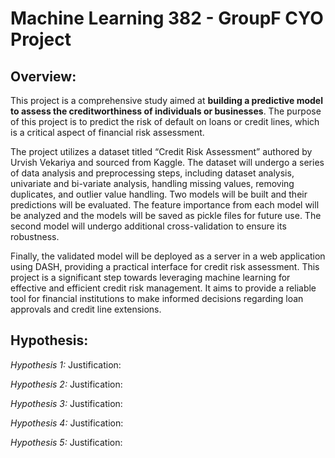 # Machine Learning 382 - GroupF CYO Project
## **Overview:**
This project is a comprehensive study aimed at **building a predictive model to assess the creditworthiness of individuals or businesses**. The purpose of this project is to predict the risk of default on loans or credit lines, which is a critical aspect of financial risk assessment.

The project utilizes a dataset titled “Credit Risk Assessment” authored by Urvish Vekariya and sourced from Kaggle. The dataset will undergo a series of data analysis and preprocessing steps, including dataset analysis, univariate and bi-variate analysis, handling missing values, removing duplicates, and outlier value handling. Two models will be built and their predictions will be evaluated. The feature importance from each model will be analyzed and the models will be saved as pickle files for future use. The second model will undergo additional cross-validation to ensure its robustness.

Finally, the validated model will be deployed as a server in a web application using DASH, providing a practical interface for credit risk assessment. This project is a significant step towards leveraging machine learning for effective and efficient credit risk management. It aims to provide a reliable tool for financial institutions to make informed decisions regarding loan approvals and credit line extensions.


## **Hypothesis:**
_Hypothesis 1:_ 
Justification: 

_Hypothesis 2:_ 
Justification: 

_Hypothesis 3:_ 
Justification: 

_Hypothesis 4:_ 
Justification: 

_Hypothesis 5:_ 
Justification: 